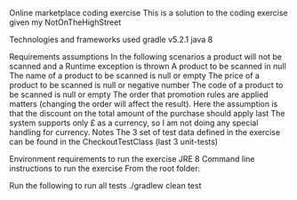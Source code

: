 Online marketplace coding exercise
This is a solution to the coding exercise given my NotOnTheHighStreet

Technologies and frameworks used
gradle v5.2.1
java 8

Requirements assumptions
In the following scenarios a product will not be scanned and a Runtime exception is thrown
A product to be scanned in null
The name of a product to be scanned is null or empty
The price of a product to be scanned is null or negative number
The code of a product to be scanned is null or empty
The order that promotion rules are applied matters (changing the order will affect the result). Here the assumption is that the discount on the total amount of the purchase should apply last
The system supports only £ as a currency, so I am not doing any special handling for currency.
Notes
The 3 set of test data defined in the exercise can be found in the CheckoutTestClass (last 3 unit-tests)

Environment requirements to run the exercise
JRE 8
Command line instructions to run the exercise
From the root folder:

Run the following to run all tests
./gradlew clean test